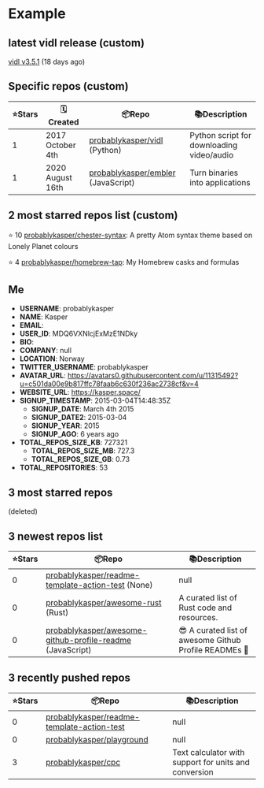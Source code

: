 # Example


## latest vidl release (custom)

[vidl v3.5.1](https://github.com/probablykasper/vidl/releases/tag/v3.5.1) (18 days ago)

## Specific repos (custom)

| ⭐️Stars   | 🗓Created | 📦Repo    | 📚Description |
| --------- | -------- | ----------- | -------------- |
| 1 | 2017 October 4th | [probablykasper/vidl](https://github.com/probablykasper/vidl) (Python) | Python script for downloading video/audio |
| 1 | 2020 August 16th | [probablykasper/embler](https://github.com/probablykasper/embler) (JavaScript) | Turn binaries into applications |

## 2 most starred repos list (custom)

⭐️ 10 [probablykasper/chester-syntax](https://github.com/probablykasper/chester-syntax): A pretty Atom syntax theme based on Lonely Planet colours

⭐️ 4 [probablykasper/homebrew-tap](https://github.com/probablykasper/homebrew-tap): My Homebrew casks and formulas


## Me

- **USERNAME**: probablykasper
- **NAME**: Kasper
- **EMAIL**: 
- **USER_ID**: MDQ6VXNlcjExMzE1NDky
- **BIO**: 
- **COMPANY**: null
- **LOCATION**: Norway
- **TWITTER_USERNAME**: probablykasper
- **AVATAR_URL**: https://avatars0.githubusercontent.com/u/11315492?u=c501da00e9b817ffc78faab6c630f236ac2738cf&v=4
- **WEBSITE_URL**: https://kasper.space/
- **SIGNUP_TIMESTAMP**: 2015-03-04T14:48:35Z
  - **SIGNUP_DATE**: March 4th 2015
  - **SIGNUP_DATE2**: 2015-03-04
  - **SIGNUP_YEAR**: 2015
  - **SIGNUP_AGO**: 6 years ago
- **TOTAL_REPOS_SIZE_KB**: 727321
  - **TOTAL_REPOS_SIZE_MB**: 727.3
  - **TOTAL_REPOS_SIZE_GB**: 0.73
- **TOTAL_REPOSITORIES**: 53

## 3 most starred repos

(deleted)

## 3 newest repos list

| ⭐️Stars   | 📦Repo    | 📚Description |
| --------- | ----------- | -------------- |
| 0 | [probablykasper/readme-template-action-test](https://github.com/probablykasper/readme-template-action-test) (None) | null |
| 0 | [probablykasper/awesome-rust](https://github.com/probablykasper/awesome-rust) (Rust) | A curated list of Rust code and resources. |
| 0 | [probablykasper/awesome-github-profile-readme](https://github.com/probablykasper/awesome-github-profile-readme) (JavaScript) | 😎 A curated list of awesome Github Profile READMEs 📝 |

## 3 recently pushed repos

| ⭐️Stars   | 📦Repo    | 📚Description |
| --------- | ----------- | -------------- |
| 0 | [probablykasper/readme-template-action-test](https://github.com/probablykasper/readme-template-action-test) | null |
| 0 | [probablykasper/playground](https://github.com/probablykasper/playground) | null |
| 3 | [probablykasper/cpc](https://github.com/probablykasper/cpc) | Text calculator with support for units and conversion |

